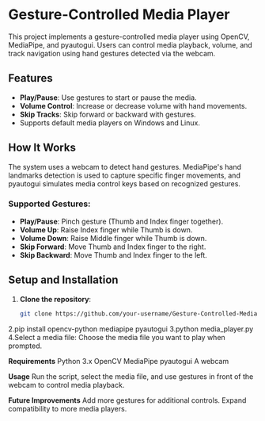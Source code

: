 # Gesture-Controlled Media Player

This project implements a gesture-controlled media player using OpenCV, MediaPipe, and pyautogui. Users can control media playback, volume, and track navigation using hand gestures detected via the webcam.

## Features
- **Play/Pause**: Use gestures to start or pause the media.
- **Volume Control**: Increase or decrease volume with hand movements.
- **Skip Tracks**: Skip forward or backward with gestures.
- Supports default media players on Windows and Linux.

## How It Works
The system uses a webcam to detect hand gestures. MediaPipe's hand landmarks detection is used to capture specific finger movements, and pyautogui simulates media control keys based on recognized gestures.

### Supported Gestures:
- **Play/Pause**: Pinch gesture (Thumb and Index finger together).
- **Volume Up**: Raise Index finger while Thumb is down.
- **Volume Down**: Raise Middle finger while Thumb is down.
- **Skip Forward**: Move Thumb and Index finger to the right.
- **Skip Backward**: Move Thumb and Index finger to the left.

## Setup and Installation

1. **Clone the repository**:
   ```bash
   git clone https://github.com/your-username/Gesture-Controlled-Media-Player.git
2.pip install opencv-python mediapipe pyautogui
3.python media_player.py
4.Select a media file: Choose the media file you want to play when prompted.

**Requirements**
Python 3.x
OpenCV
MediaPipe
pyautogui
A webcam

**Usage**
Run the script, select the media file, and use gestures in front of the webcam to control media playback.

**Future Improvements**
Add more gestures for additional controls.
Expand compatibility to more media players.
